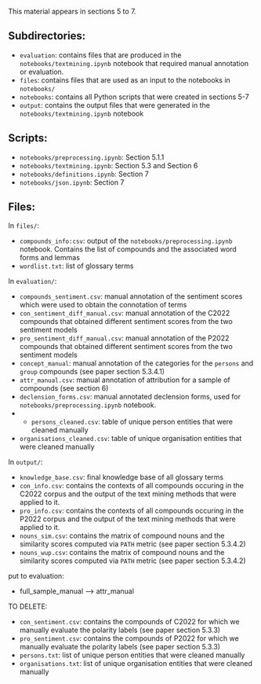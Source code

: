 This material appears in sections 5 to 7.

## Subdirectories:
- `evaluation`: contains files that are produced in the `notebooks/textmining.ipynb` notebook that required manual annotation or evaluation.
- `files`: contains files that are used as an input to the notebooks in `notebooks/`
- `notebooks`: contains all Python scripts that were created in sections 5-7
- `output`: contains the output files that were generated in the `notebooks/textmining.ipynb` notebook


## Scripts:
- `notebooks/preprocessing.ipynb`: Section 5.1.1
- `notebooks/textmining.ipynb`: Section 5.3 and Section 6
- `notebooks/definitions.ipynb`: Section 7
- `notebooks/json.ipynb`: Section 7 


## Files:

In `files/`:
- `compounds_info:csv`: output of the `notebooks/preprocessing.ipynb` notebook. Contains the list of compounds and the associated word forms and lemmas
- `wordlist.txt`: list of glossary terms 

In `evaluation/`:
- `compounds_sentiment.csv`: manual annotation of the sentiment scores which were used to obtain the connotation of terms
- `con_sentiment_diff_manual.csv`: manual annotation of the C2022 compounds that obtained different sentiment scores from the two sentiment models
- `pro_sentiment_diff_manual.csv`: manual annotation of the P2022 compounds that obtained different sentiment scores from the two sentiment models
- `concept_manual`: manual annotation of the categories for the `persons` and `group` compounds (see paper section 5.3.4.1)
- `attr_manual.csv`: manual annotation of attribution for a sample of compounds (see section 6)
- `declension_forms.csv`: manual annotated declension forms, used for `notebooks/preprocessing.ipynb` notebook. 
- - `persons_cleaned.csv`: table of unique person entities that were cleaned manually
- `organisations_cleaned.csv`: table of unique organisation entities that were cleaned manually


In `output/`:
- `knowledge_base.csv`: final knowledge base of all glossary terms
- `con_info.csv`: contains the contexts of all compounds occuring in the C2022 corpus and the output of the text mining methods that were applied to it. 
- `pro_info.csv`: contains the contexts of all compounds occuring in the P2022 corpus and the output of the text mining methods that were applied to it. 
- `nouns_sim.csv`: contains the matrix of compound nouns and the similarity scores computed via `PATH` metric (see paper section 5.3.4.2)
- `nouns_wup.csv`: contains the matrix of compound nouns and the similarity scores computed via `PATH` metric (see paper section 5.3.4.2)



put to evaluation: 

- full_sample_manual --> attr_manual 


TO DELETE:
- `con_sentiment.csv`: contains the compounds of C2022 for which we manually evaluate the polarity labels (see paper section 5.3.3)
- `pro_sentiment.csv`: contains the compounds of P2022 for which we manually evaluate the polarity labels (see paper section 5.3.3)
- `persons.txt`: list of unique person entities that were cleaned manually
- `organisations.txt`: list of unique organisation entities that were cleaned manually